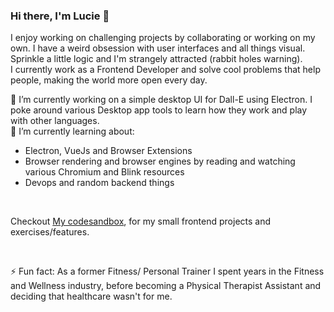 ### Hi there, I'm Lucie 👋

I enjoy working on challenging projects by collaborating or working on my own. I have a weird obsession with user interfaces and all things visual. Sprinkle a little logic and I'm strangely attracted (rabbit holes warning).<br>
I currently work as a Frontend Developer and solve cool problems that help people, making the world more open every day. 
<br>

🔭 I’m currently working on a simple desktop UI for Dall-E using Electron. I poke around various Desktop app tools to learn how they work and play with other languages.<br>
🌱 I’m currently learning about:
- Electron, VueJs and Browser Extensions 
- Browser rendering and browser engines by reading and watching various Chromium and Blink resources
- Devops and random backend things

<br>

Checkout [My codesandbox](https://codesandbox.io/u/Cats-n-coffee), for my small frontend projects and exercises/features.<br>

<br>

⚡ Fun fact: As a former Fitness/ Personal Trainer I spent years in the Fitness and Wellness industry, before becoming a Physical Therapist Assistant and deciding that healthcare wasn't for me.<br>

<!--
**Cats-n-coffee/Cats-n-coffee** is a ✨ _special_ ✨ repository because its `README.md` (this file) appears on your GitHub profile.

Here are some ideas to get you started:

- 🔭 I’m currently working on ...
- 🌱 I’m currently learning ...
- 👯 I’m looking to collaborate on ...
- 🤔 I’m looking for help with ...
- 💬 Ask me about ...
- 📫 How to reach me: ...
- 😄 Pronouns: ...
- ⚡ Fun fact: ...
-->
